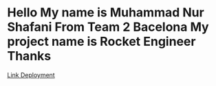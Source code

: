 <h1>Hello My name is Muhammad Nur Shafani From Team 2 Bacelona My project name is Rocket Engineer Thanks</h1>

<a href=https://shafani.netlify.app/>Link Deployment</a>
